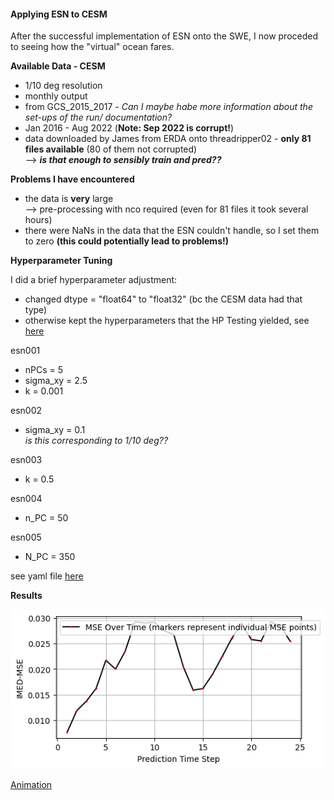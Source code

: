 #### Applying ESN to CESM

After the successful implementation of ESN onto the SWE, I now proceded to seeing how the "virtual" ocean fares.

**Available Data - CESM** 

- 1/10 deg resolution
- monthly output
- from GCS_2015_2017 - _Can I maybe habe more information about the set-ups of the run/ documentation?_
- Jan 2016 - Aug 2022 (**Note: Sep 2022 is corrupt!**)
- data downloaded by James from ERDA onto threadripper02 - **only 81 files available** (80 of them not corrupted)
  <br> --> **_is that enough to sensibly train and pred??_**

**Problems I have encountered**
- the data is **very** large
  <br> --> pre-processing with nco required (even for 81 files it took several hours)
- there were NaNs in the data that the ESN couldn't handle, so I set them to zero **(this could potentially lead to problems!)**

**Hyperparameter Tuning**

I did a brief hyperparameter adjustment: 
- changed dtype = "float64" to "float32" (bc the CESM data had that type)
- otherwise kept the hyperparameters that the HP Testing yielded, see [here](./Hyperparameter_Tuning_SWE.md)

esn001
- nPCs = 5
- sigma_xy = 2.5
- k = 0.001 

esn002
- sigma_xy = 0.1
  <br> _is this corresponding to 1/10 deg??_

esn003 
- k = 0.5

esn004
- n_PC = 50

esn005 
- N_PC = 350

see yaml file [here](./esn_arguments_CESM_005.yaml)


**Results**

![MSE](./MSE_plot_CESM_005.png)

[Animation](./comparison_CESM_005.mp4)






